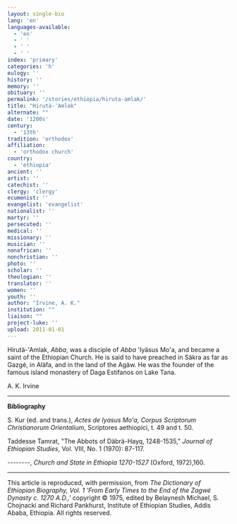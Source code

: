 ```yaml
---
layout: single-bio
lang: 'en'
languages-available:
  - 'en'
  - ' '
  - ' '
  - ' '
index: 'primary'
categories: 'h'
eulogy: ''
history: ''
memory: ''
obituary: ''
permalink: '/stories/ethiopia/hiruta-amlak/'
title: "Hirutä-'Amlak"
alternate: ""
date: '1200s'
century:
  - '13th'
tradition: 'orthodox'
affiliation:
  - 'orthodox church'
country:
  - 'ethiopia'
ancient: ''
artist: ''
catechist: ''
clergy: 'clergy'
ecumenist: ''
evangelist: 'evangelist'
nationalist: ''
martyr: ''
persecuted: ''
medical: ''
missionary: ''
musician: ''
nonafrican: ''
nonchristian: ''
photo: ''
scholar: ''
theologian: ''
translator: ''
women: ''
youth: ''
author: "Irvine, A. K."
institution: ""
liaison: ""
project-luke: ''
upload: 2011-01-01
---
```




Hirut&auml;-'Amlak, *Abba*, was a disciple of *Abba* 'Iyäsus Mo'a, and became a saint of the Ethiopian Church. He is said to have preached in Säkra as far as Gazgé, in Aläfa, and in the land of the Agäw. He was the founder of the famous island monastery of Daga Estifanos on Lake Tana.

A. K. Irvine

---

**Bibliography**

S. Kur (ed. and trans.), *Actes de Iyasus Mo'a,* *Corpus Scriptorum Christianorum Orientalium*, Scriptores aethiopici, t. 49 and t. 50.

Taddesse Tamrat, "The Abbots of Däbrä-Hayq, 1248-1535," *Journal of Ethiopian Studies*, Vol. VIII, No. 1 (1970): 87-117.

--------, *Church and State in Ethiopia 1270-1527* (Oxford, 1972),160.

---

This article is reproduced, with permission, from *The Dictionary of Ethiopian Biography, Vol. 1 'From Early Times to the End of the Zagwé Dynasty c. 1270 A.D.,'* copyright &copy; 1975, edited by Belaynesh Michael, S. Chojnacki and Richard Pankhurst, Institute of Ethiopian Studies, Addis Ababa, Ethiopia.  All rights reserved.
